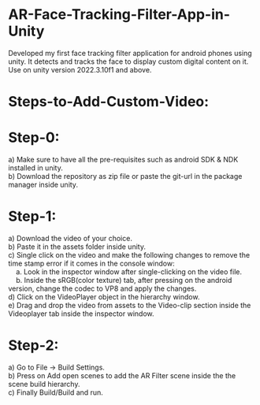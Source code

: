 # AR-Face-Tracking-Filter-App-in-Unity
Developed my first face tracking filter application for android phones using unity. It detects and tracks the face to display custom digital content on it.<br>
Use on unity version 2022.3.10f1 and above.

# Steps-to-Add-Custom-Video:
# Step-0:
  a) Make sure to have all the pre-requisites such as android SDK & NDK installed in unity. <br>
  b) Download the repository as zip file or paste the git-url in the package manager inside unity.<br>
  
# Step-1:
  a) Download the video of your choice.<br>
  b) Paste it in the assets folder inside unity.<br>
  c) Single click on the video and make the following changes to remove the time stamp error if it comes in the console&nbsp;window:<br>
      &nbsp; &nbsp;  a. Look in the inspector window after single-clicking on the video file.<br>
      &nbsp; &nbsp;  b. Inside the sRGB(color texture) tab, after pressing on the android version, change the codec to VP8 and apply the changes.<br>
  d) Click on the VideoPlayer object in the hierarchy window.<br>
  e) Drag and drop the video from assets to the Video-clip section inside the Videoplayer tab inside the inspector window.<br>

# Step-2:
  a) Go to File -> Build Settings.<br>
  b) Press on Add open scenes to add the AR Filter scene inside the the scene build hierarchy.<br>
  c) Finally Build/Build and run.<br>
